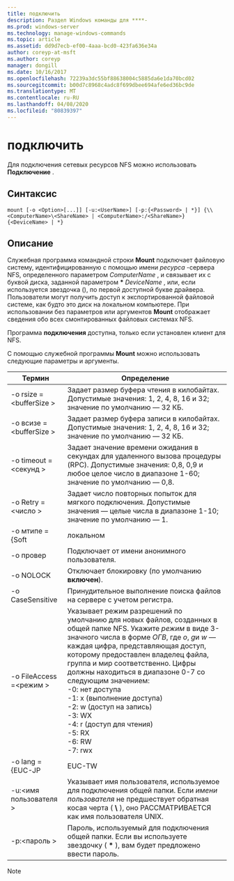 ```yaml
---
title: подключить
description: Раздел Windows команды для ****-
ms.prod: windows-server
ms.technology: manage-windows-commands
ms.topic: article
ms.assetid: dd9d7ecb-ef00-4aaa-bcd0-423fa636e34a
author: coreyp-at-msft
ms.author: coreyp
manager: dongill
ms.date: 10/16/2017
ms.openlocfilehash: 72239a3dc55bf88638004c5885da6e1da70bcd02
ms.sourcegitcommit: b00d7c8968c4adc8f699dbee694afe6ed36bc9de
ms.translationtype: MT
ms.contentlocale: ru-RU
ms.lasthandoff: 04/08/2020
ms.locfileid: "80839397"
---
```

# <a name="mount"></a>подключить



Для подключения сетевых ресурсов NFS можно использовать **Подключение** .

## <a name="syntax"></a>Синтаксис

```
mount [-o <Option>[...]] [-u:<UserName>] [-p:{<Password> | *}] {\\<ComputerName>\<ShareName> | <ComputerName>:/<ShareName>} {<DeviceName> | *}
```

## <a name="description"></a>Описание

Служебная программа командной строки **Mount** подключает файловую систему, идентифицированную с помощью имени *ресурса* -сервера NFS, определенного параметром *ComputerName* , и связывает их с буквой диска, заданной параметром **&#42;** *DeviceName* , или, если используется звездочка (), по первой доступной букве драйвера. Пользователи могут получить доступ к экспортированной файловой системе, как будто это диск на локальном компьютере. При использовании без параметров или аргументов **Mount** отображает сведения обо всех смонтированных файловых системах NFS.

Программа **подключения** доступна, только если установлен клиент для NFS.

С помощью служебной программы **Mount** можно использовать следующие параметры и аргументы.


|          Термин          |                                                                                                                                                                                                                                                Определение                                                                                                                                                                                                                                                |
|------------------------|----------------------------------------------------------------------------------------------------------------------------------------------------------------------------------------------------------------------------------------------------------------------------------------------------------------------------------------------------------------------------------------------------------------------------------------------------------------------------------------------------------|
| -o rsize =\<bufferSize > |                                                                                                                                                                                            Задает размер буфера чтения в килобайтах. Допустимые значения: 1, 2, 4, 8, 16 и 32; значение по умолчанию — 32 КБ.                                                                                                                                                                                            |
| -o всизе =\<bufferSize > |                                                                                                                                                                                           Задает размер буфера записи в килобайтах. Допустимые значения: 1, 2, 4, 8, 16 и 32; значение по умолчанию — 32 КБ.                                                                                                                                                                                            |
| -o timeout =\<секунд >  |                                                                                                                                                                       Задает значение времени ожидания в секундах для удаленного вызова процедуры (RPC). Допустимые значения: 0,8, 0,9 и любое целое число в диапазоне 1-60; значение по умолчанию — 0,8.                                                                                                                                                                       |
|   -o Retry =\<число >   |                                                                                                                                                                                             Задает число повторных попыток для мягкого подключения. Допустимые значения — целые числа в диапазоне 1-10; значение по умолчанию — 1.                                                                                                                                                                                             |
|     -o мтипе = {Soft     |                                                                                                                                                                                                                                                  локальном                                                                                                                                                                                                                                                   |
|        -o провер         |                                                                                                                                                                                                                                       Подключает от имени анонимного пользователя.                                                                                                                                                                                                                                       |
|       -o NOLOCK        |                                                                                                                                                                                                                                Отключает блокировку (по умолчанию **включен**).                                                                                                                                                                                                                                |
|    -o CaseSensitive    |                                                                                                                                                                                                                         Принудительное выполнение поиска файлов на сервере с учетом регистра.                                                                                                                                                                                                                          |
| -o FileAccess =\<режим >  | Указывает режим разрешений по умолчанию для новых файлов, созданных в общей папке NFS. Укажите *режим* в виде 3-значного числа в форме *ОГВ*, где *o*, *g*и *w* — каждая цифра, представляющая доступ, которому предоставлен владелец файла, группа и мир соответственно. Цифры должны находиться в диапазоне 0-7 со следующим значением:</br>-0: нет доступа</br>-1: x (выполнение доступа)</br>-2: w (доступ на запись)</br>-3: WX</br>-4: r (доступ для чтения)</br>-5: RX</br>-6: RW</br>-7: rwx |
|    -o lang = {EUC-JP     |                                                                                                                                                                                                                                                  EUC-TW                                                                                                                                                                                                                                                  |
|     -u:\<имя пользователя >     |                                                                                                                                                                             Указывает имя пользователя, используемое для подключения общей папки. Если *имени пользователя* не предшествует обратная косая черта ( **\\** ), оно РАССМАТРИВАЕТСЯ как имя пользователя UNIX.                                                                                                                                                                             |
|     -p:\<пароль >     |                                                                                                                                                                                          Пароль, используемый для подключения общей папки. Если вы используете звездочку ( **&#42;** ), вам будет предложено ввести пароль.                                                                                                                                                                                          |

> [!NOTE]
